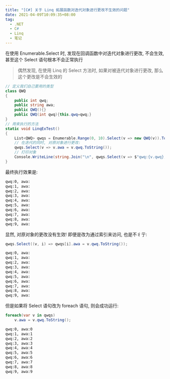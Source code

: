 ```yaml
---
title: "[C#] 关于 Linq 拓展函数对迭代对象进行更改不生效的问题"
date: 2021-04-09T10:09:35+08:00
tag:
  - .NET
  - C#
  - Linq
  - 笔记
---
```


在使用 Enumerable.Select 时, 发现在回调函数中对迭代对象进行更改, 不会生效, 甚至这个 Select 语句根本不会正常执行

<!--more-->

> 偶然发现, 在使用 Linq 的 Select 方法时, 如果对被迭代对象进行更改, 那么这个更改是不会生效的
```csharp
// 定义我们自己要用的类型
class QWQ
{
    public int qwq;
    public string awa;
    public QWQ(){}
    public QWQ(int qwq){this.qwq=qwq;}
}
// 用来执行的方法
static void LinqExTest()
{
    List<QWQ> qwqs = Enumerable.Range(0, 10).Select(v => new QWQ(v)).ToList();
    // 在迭代的同时, 对原对象进行更改:
    qwqs.Select(v => v.awa = v.qwq.ToString());
    // 打印对象
    Console.WriteLine(string.Join("\n", qwqs.Select(v => $"qwq:{v.qwq}, awa:{v.awa}")));
}
```

最终执行效果是: 

```txt
qwq:0, awa:
qwq:1, awa:
qwq:2, awa:
qwq:3, awa:
qwq:4, awa:
qwq:5, awa:
qwq:6, awa:
qwq:7, awa:
qwq:8, awa:
qwq:9, awa:
```

显然, 对原对象的更改没有生效! 即便是改为通过索引来访问, 也是不彳亍:

```csharp
qwqs.Select((v, i) => qwqs[i].awa = v.qwq.ToString());
```

```txt
qwq:0, awa:
qwq:1, awa:
qwq:2, awa:
qwq:3, awa:
qwq:4, awa:
qwq:5, awa:
qwq:6, awa:
qwq:7, awa:
qwq:8, awa:
qwq:9, awa:
```



但是如果将 Select 语句改为 foreach 语句, 则会成功运行:

```csharp
foreach(var v in qwqs)
    v.awa = v.qwq.ToString();
```

```txt
qwq:0, awa:0
qwq:1, awa:1
qwq:2, awa:2
qwq:3, awa:3
qwq:4, awa:4
qwq:5, awa:5
qwq:6, awa:6
qwq:7, awa:7
qwq:8, awa:8
qwq:9, awa:9
```